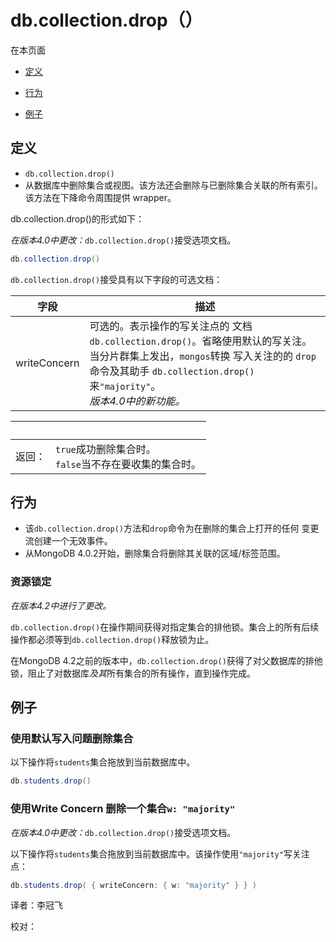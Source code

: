 # [ ](#)db.collection.drop（）

[]()

在本页面

*   [定义](#definition)

*   [行为](#behavior)

*   [例子](#examples)

## <span id="definition">定义</span>

*   `db.collection.drop()`
   *   从数据库中删除集合或视图。该方法还会删除与已删除集合关联的所有索引。该方法在下降命令周围提供 wrapper。

db.collection.drop()的形式如下：

*在版本4.0中更改：*`db.collection.drop()`接受选项文档。

```powershell
db.collection.drop()
```
`db.collection.drop()`接受具有以下字段的可选文档：

| 字段         | 描述                                                         |
| ------------ | ------------------------------------------------------------ |
| writeConcern | 可选的。表示操作的写关注点的 文档`db.collection.drop()`。省略使用默认的写关注。<br />当分片群集上发出，`mongos`转换 写入关注的的 `drop`命令及其助手 `db.collection.drop()`来`"majority"`。<br />*版本4.0中的新功能。* |

| <br /> |                                                              |
| ------ | ------------------------------------------------------------ |
| 返回： | `true`成功删除集合时。 <br/> `false`当不存在要收集的集合时。 |

## <span id="behavior">行为</span>

- 该`db.collection.drop()`方法和`drop`命令为在删除的集合上打开的任何 变更流创建一个无效事件。
- 从MongoDB 4.0.2开始，删除集合将删除其关联的区域/标签范围。

### 资源锁定

*在版本4.2中进行了更改。*

`db.collection.drop()`在操作期间获得对指定集合的排他锁。集合上的所有后续操作都必须等到`db.collection.drop()`释放锁为止。

在MongoDB 4.2之前的版本中，`db.collection.drop()`获得了对父数据库的排他锁，阻止了对数据库*及其*所有集合的所有操作，直到操作完成。

## <span id="examples">例子</span>

### 使用默认写入问题删除集合

以下操作将`students`集合拖放到当前数据库中。

```powershell
db.students.drop()
```

### 使用Write Concern 删除一个集合`w: "majority"`

*在版本4.0中更改：*`db.collection.drop()`接受选项文档。

以下操作将`students`集合拖放到当前数据库中。该操作使用`"majority"`写关注点：

```powershell
db.students.drop( { writeConcern: { w: "majority" } } )
```



译者：李冠飞

校对：
